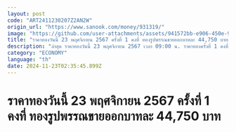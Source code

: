 ```yaml
---
layout: post
code: "ART2411230207Z2AN2W"
origin_url: "https://www.sanook.com/money/931319/"
image: "https://github.com/user-attachments/assets/941572bb-e906-450e-9fe2-6e55463ad3ee"
title: "ราคาทองวันนี้ 23 พฤศจิกายน 2567 ครั้งที่ 1 คงที่ ทองรูปพรรณขายออกบาทละ 44,750 บาท"
description: "ล่าสุด ราคาทองวันนี้ 23 พฤศจิกายน 2567 เวลา 09:00 น. ราคาทองครั้งที่ 1 คงที่ ทองคำแท่งบาทละ 44,250 บาท ทองรูปพรรณบาทละ 44,750 บาท"
category: "ECONOMY"
language: "th"
date: 2024-11-23T02:35:45.899Z
---
```


# ราคาทองวันนี้ 23 พฤศจิกายน 2567 ครั้งที่ 1 คงที่ ทองรูปพรรณขายออกบาทละ 44,750 บาท